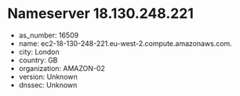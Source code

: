 # Nameserver 18.130.248.221

* as_number: 16509
* name: ec2-18-130-248-221.eu-west-2.compute.amazonaws.com.
* city: London
* country: GB
* organization: AMAZON-02
* version: Unknown
* dnssec: Unknown
